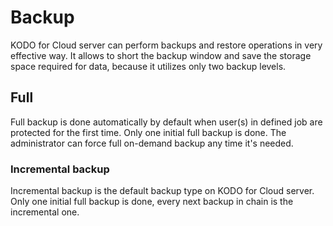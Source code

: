# Backup

KODO for Cloud server can perform backups and restore operations in very effective way. It allows to short the backup window and save the storage space required for data, because it utilizes only two backup levels.  

## Full

Full backup is done automatically by default when user\(s\) in defined job are protected for the first time. Only one initial full backup is done. The administrator can force full on-demand backup any time it's needed.  

### Incremental backup

Incremental backup is the default backup type on KODO for Cloud server. Only one initial full backup is done, every next backup in chain is the incremental one.



